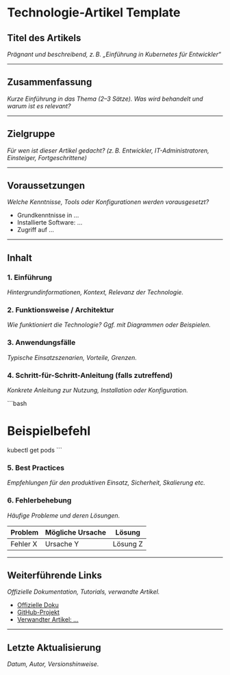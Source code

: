 # Technologie-Artikel Template

## Titel des Artikels
*Prägnant und beschreibend, z. B. „Einführung in Kubernetes für Entwickler“*

---

## Zusammenfassung
*Kurze Einführung in das Thema (2–3 Sätze). Was wird behandelt und warum ist es relevant?*

---

## Zielgruppe
*Für wen ist dieser Artikel gedacht? (z. B. Entwickler, IT-Administratoren, Einsteiger, Fortgeschrittene)*

---

## Voraussetzungen
*Welche Kenntnisse, Tools oder Konfigurationen werden vorausgesetzt?*

- Grundkenntnisse in …
- Installierte Software: …
- Zugriff auf …

---

## Inhalt

### 1. Einführung
*Hintergrundinformationen, Kontext, Relevanz der Technologie.*

### 2. Funktionsweise / Architektur
*Wie funktioniert die Technologie? Ggf. mit Diagrammen oder Beispielen.*

### 3. Anwendungsfälle
*Typische Einsatzszenarien, Vorteile, Grenzen.*

### 4. Schritt-für-Schritt-Anleitung (falls zutreffend)
*Konkrete Anleitung zur Nutzung, Installation oder Konfiguration.*

\`\`\`bash
# Beispielbefehl
kubectl get pods
\`\`\`

### 5. Best Practices
*Empfehlungen für den produktiven Einsatz, Sicherheit, Skalierung etc.*

### 6. Fehlerbehebung
*Häufige Probleme und deren Lösungen.*

| Problem | Mögliche Ursache | Lösung |
|--------|------------------|--------|
| Fehler X | Ursache Y | Lösung Z |

---

## Weiterführende Links
*Offizielle Dokumentation, Tutorials, verwandte Artikel.*

- [Offizielle Doku](https://...)
- [GitHub-Projekt](https://...)
- [Verwandter Artikel: …](#)

---

## Letzte Aktualisierung
*Datum, Autor, Versionshinweise.*

